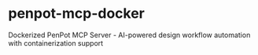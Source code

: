 # penpot-mcp-docker
Dockerized PenPot MCP Server - AI-powered design workflow automation with containerization support
